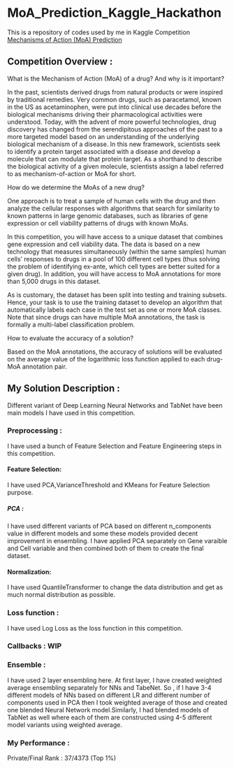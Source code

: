 # MoA_Prediction_Kaggle_Hackathon
This is a repository of codes used by me in Kaggle Competition [Mechanisms of Action (MoA) Prediction](https://www.kaggle.com/c/lish-moa)

## Competition Overview :
What is the Mechanism of Action (MoA) of a drug? And why is it important?

In the past, scientists derived drugs from natural products or were inspired by traditional remedies. Very common drugs, such as paracetamol, known in the US as acetaminophen, were put into clinical use decades before the biological mechanisms driving their pharmacological activities were understood. Today, with the advent of more powerful technologies, drug discovery has changed from the serendipitous approaches of the past to a more targeted model based on an understanding of the underlying biological mechanism of a disease. In this new framework, scientists seek to identify a protein target associated with a disease and develop a molecule that can modulate that protein target. As a shorthand to describe the biological activity of a given molecule, scientists assign a label referred to as mechanism-of-action or MoA for short.

How do we determine the MoAs of a new drug?

One approach is to treat a sample of human cells with the drug and then analyze the cellular responses with algorithms that search for similarity to known patterns in large genomic databases, such as libraries of gene expression or cell viability patterns of drugs with known MoAs.

In this competition, you will have access to a unique dataset that combines gene expression and cell viability data. The data is based on a new technology that measures simultaneously (within the same samples) human cells’ responses to drugs in a pool of 100 different cell types (thus solving the problem of identifying ex-ante, which cell types are better suited for a given drug). In addition, you will have access to MoA annotations for more than 5,000 drugs in this dataset.

As is customary, the dataset has been split into testing and training subsets. Hence, your task is to use the training dataset to develop an algorithm that automatically labels each case in the test set as one or more MoA classes. Note that since drugs can have multiple MoA annotations, the task is formally a multi-label classification problem.

How to evaluate the accuracy of a solution?

Based on the MoA annotations, the accuracy of solutions will be evaluated on the average value of the logarithmic loss function applied to each drug-MoA annotation pair.

## My Solution Description :
Different variant of Deep Learning Neural Networks and TabNet have been main models I have used in this competition.

### Preprocessing : 
I have used a bunch of Feature Selection and Feature Engineering steps in this competition.
#### Feature Selection:
I have used PCA,VarianceThreshold and KMeans for Feature Selection purpose.
##### PCA : 
I have used different variants of PCA based on different n_components value in different models and some these models provided decent improvement in ensembling.
I have applied PCA separately on Gene varaible and Cell variable and then combined both of them to create the final dataset.
#### Normalization:
I have used QuantileTransformer to change the data distribution and get as much normal distribution as possible.

### Loss function : 
I have used Log Loss as the loss function in this competition.

### Callbacks : WIP 

### Ensemble : 
I have used 2 layer ensembling here. At first layer, I have created weighted average ensembling separately for NNs and TabeNet.
So , if I have 3-4 different models of NNs based on different LR and different number of components used in PCA then I took weighted average of those and created one blended Neural Network model.Similarly, I had blended models of TabNet as well where each of them are constructed using 4-5 different model variants using weighted average.

### My Performance : 
  Private/Final Rank : 37/4373 (Top 1%)
